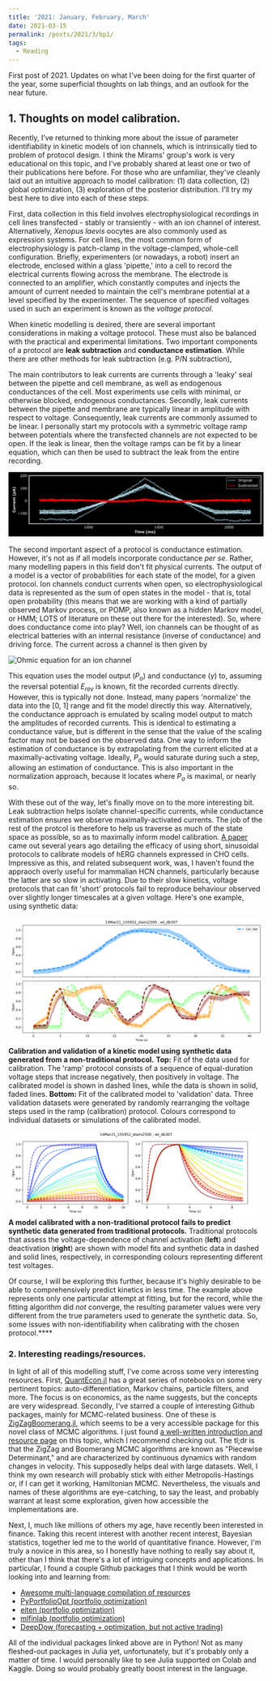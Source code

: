 ```yaml
---
title: '2021: January, February, March'
date: 2021-03-15
permalink: /posts/2021/3/bp1/
tags:
  - Reading
---
```


First post of 2021. Updates on what I've been doing for the first quarter of the year, some superficial thoughts on lab things, and an outlook for the near future. 

## 1. Thoughts on model calibration.
Recently, I've returned to thinking more about the issue of parameter identifiability in kinetic models of ion channels, which is intrinsically tied to problem of protocol design. I think the Mirams' group's work is very educational on this topic, and I've probably shared at least one or two of their publications here before. For those who are unfamiliar, they've cleanly laid out an intuitive approach to model calibration: (1) data collection, (2) global optimization, (3) exploration of the posterior distribution. I'll try my best here to dive into each of these steps. 

First, data collection in this field involves electrophysiological recordings in cell lines transfected - stably or transiently - with an ion channel of interest. Alternatively, *Xenopus laevis* oocytes are also commonly used as expression systems. For cell lines, the most common form of electrophysiology is patch-clamp in the voltage-clamped, whole-cell configuration. Briefly, experimenters (or nowadays, a robot) insert an electrode, enclosed within a glass 'pipette,' into a cell to record the electrical currents flowing across the membrane. The electrode is connected to an amplifier, which constantly computes and injects the amount of current needed to maintain the cell's membrane potential at a level specified by the experimenter. The sequence of specified voltages used in such an experiment is known as the *voltage protocol*.

When kinetic modelling is desired, there are several important considerations in making a voltage protocol. These must also be balanced with the practical and experimental limitations. Two important components of a protocol are **leak subtraction** and **conductance estimation**. While there are other methods for leak subtraction (e.g. P/N subtraction), 

The main contributors to leak currents are currents through a 'leaky' seal between the pipette and cell membrane, as well as endogenous conductances of the cell. Most experiments use cells with minimal, or otherwise blocked, endogenous conductances. Secondly, leak currents between the pipette and membrane are typically linear in amplitude with respect to voltage. Consequently, leak currents are commonly assumed to be linear. I personally start my protocols with a symmetric voltage ramp between potentials where the transfected channels are not expected to be open. If the leak is linear, then the voltage ramps can be fit by a linear equation, which can then be used to subtract the leak from the entire recording. 

![An example of leak subtraction using linear voltage ramps.](https://github.com/haganenoneko/haganenoneko.github.io/blob/master/_posts/figs/2021-3-15-figs/leaksub_example.png "An example of leak subtraction using linear voltage ramps.")

The second important aspect of a protocol is conductance estimation. However, it's not as if all models incorporate conductance *per se*. Rather, many modelling papers in this field don't fit physical currents. The output of a model is a vector of probabilities for each state of the model, for a given protocol. Ion channels conduct currents when open, so electrophysiological data is represented as the sum of open states in the model - that is, total open probability (this means that we are working with a kind of partially observed Markov process, or POMP, also known as a hidden Markov model, or HMM; LOTS of literature on these out there for the interested). So, where does conductance come into play? Well, ion channels can be thought of as electrical batteries with an internal resistance (inverse of conductance) and driving force. The current across a channel is then given by 

![Ohmic equation for an ion channel](https://latex.codecogs.com/gif.latex?I&space;=&space;\gamma&space;P_o&space;(V&space;-&space;E_{rev}) "Ohmic equation for current in an ion channel")

This equation uses the model output ($P_o$) and conductance ($\gamma$) to, assuming the reversal potential $E_{rev}$ is known, fit the recorded currents directly. However, this is typically not done. Instead, many papers 'normalize' the data into the [0, 1] range and fit the model directly this way. Alternatively, the conductance approach is emulated by scaling model output to match the amplitudes of recorded currents. This is identical to estimating a conductance value, but is different in the sense that the value of the scaling factor may not be based on the observed data. One way to inform the estimation of conductance is by extrapolating from the current elicited at a maximally-activating voltage. Ideally, $P_o$ would saturate during such a step, allowing an estimation of conductance. This is also important in the normalization approach, because it locates where $P_o$ is maximal, or nearly so. 

With these out of the way, let's finally move on to the more interesting bit. Leak subtraction helps isolate channel-specific currents, while conductance estimation ensures we observe maximally-activated currents. The job of the rest of the protcol is therefore to help us traverse as much of the state space as possible, so as to maximally inform model calibration. [A paper](https://physoc.onlinelibrary.wiley.com/doi/full/10.1113/JP275733) came out several years ago detailing the efficacy of using short, sinusoidal protocols to calibrate models of hERG channels expressed in CHO cells. Impressive as this, and related subsequent work, was, I haven't found the appraoch overly useful for mammalian HCN channels, particularly because the latter are so slow in activating. Due to their slow kinetics, voltage protocols that can fit 'short' protocols fail to reproduce behaviour observed over slightly longer timescales at a given voltage. Here's one example, using synthetic data:

![Calibration of a ramp protocol](https://github.com/haganenoneko/haganenoneko.github.io/blob/master/_posts/figs/2021-3-15-figs/stairs_test.png)
**Calibration and validation of a kinetic model using synthetic data generated from a non-traditional protocol.**
**Top:** Fit of the data used for calibration. The 'ramp' protocol consists of a sequence of equal-duration voltage steps that increase negatively, then positively in voltage. The calibrated model is shown in dashed lines, while the data is shown in solid, faded lines. 
**Bottom:** Fit of the calibrated model to 'validation' data. Three validation datasets were generated by randomly rearranging the voltage steps used in the ramp (calibration) protocol. Colours correspond to individual datasets or simulations of the calibrated model. 

![Validation against traditional protocols](https://github.com/haganenoneko/haganenoneko.github.io/blob/master/_posts/figs/2021-3-15-figs/flat_test.png)
**A model calibrated with a non-traditional protocol fails to predict synthetic data generated from traditional protocols.**
Traditional protocols that assess the voltage-dependence of channel activation (**left**) and deactivation (**right**) are shown with model fits and synthetic data in dashed and solid lines, respectively, in corresponding colours representing different test voltages. 

Of course, I will be exploring this further, because it's highly desirable to be able to comprehensively predict kinetics in less time. The example above represents only one particular attempt at fitting, but for the record, while the fitting algorithm did *not* converge, the resulting parameter values were very different from the true parameters used to generate the synthetic data. So, some issues with non-identifiability when calibrating with the chosen protocol.****

### 2. Interesting readings/resources.
In light of all of this modelling stuff, I've come across some very interesting resources. First, [QuantEcon.jl](https://quantecon.org/quantecon-jl) has a great series of notebooks on some very pertinent topics: auto-differentiation, Markov chains, particle filters, and more. The focus is on economics, as the name suggests, but the concepts are very widespread. Secondly, I've starred a couple of interesting Github packages, mainly for MCMC-related business. One of these is [ZigZagBoomerang.jl](https://github.com/mschauer/ZigZagBoomerang.jl), which seems to be a very accessible package for this novel class of MCMC algorithms. I just found [a well-written introduction and resource page](https://diamweb.ewi.tudelft.nl/~joris/pdmps.html) on this topic, which I recommend checking out. The tl;dr is that the ZigZag and Boomerang MCMC algorithms are known as "Piecewise Determinant," and are characterized by continuous dynamics with random changes in velocity. This supposedly helps deal with large datasets. Well, I think my own research will probably stick with either Metropolis-Hastings or, if I can get it working, Hamiltonian MCMC. Nevertheless, the visuals and names of these algorithms are eye-catching, to say the least, and probably warrant at least some exploration, given how accessible the implementations are. 

Next, I, much like millions of others my age, have recently been interested in finance. Taking this recent interest with another recent interest, Bayesian statistics, together led me to the world of quantitative finance. However, I'm truly a novice in this area, so I honestly have nothing to really say about it, other than I think that there's a lot of intriguing concepts and applications. In particular, I found a couple Github packages that I think would be worth looking into and learning from:
- [Awesome multi-language compilation of resources](https://github.com/wilsonfreitas/awesome-quant)
- [PyPortfolioOpt (portfolio optimization)](https://github.com/robertmartin8/PyPortfolioOpt)
- [eiten (portfolio optimization)](https://github.com/tradytics/eiten)
- [mlfinlab (portfolio optimization)](https://github.com/hudson-and-thames/mlfinlab)
- [DeepDow (forecasting + optimization, but not active trading)](https://github.com/jankrepl/deepdow)

All of the individual packages linked above are in Python! Not as many fleshed-out packages in Julia yet, unfortunately, but it's probably only a matter of time. I would personally like to see Julia supported on Colab and Kaggle. Doing so would probably greatly boost interest in the language. 